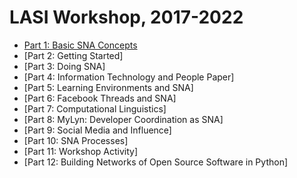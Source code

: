 # LASI Workshop, 2017-2022

- [Part 1: Basic SNA Concepts](https://github.com/SociallyCompute/LASI-Workshop/blob/main/00-Day%201%20-%20Basic%20SNA%20Concepts.pptx)
- [Part 2: Getting Started]
- [Part 3: Doing SNA]
- [Part 4: Information Technology and People Paper]
- [Part 5: Learning Environments and SNA]
- [Part 6: Facebook Threads and SNA]
- [Part 7: Computational Linguistics]
- [Part 8: MyLyn: Developer Coordination as SNA]
- [Part 9: Social Media and Influence]
- [Part 10: SNA Processes]
- [Part 11: Workshop Activity]
- [Part 12: Building Networks of Open Source Software in Python]
